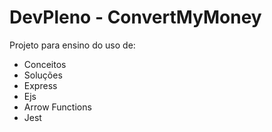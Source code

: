 # DevPleno - ConvertMyMoney
Projeto para ensino do uso de:
- Conceitos
- Soluções
- Express
- Ejs
- Arrow Functions
- Jest